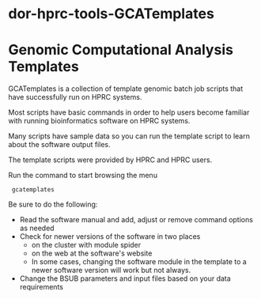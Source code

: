 # dor-hprc-tools-GCATemplates

# Genomic Computational Analysis Templates
GCATemplates is a collection of template genomic batch job scripts that have successfully run on HPRC systems.

Most scripts have basic commands in order to help users become familiar with running bioinformatics software on HPRC systems.

Many scripts have sample data so you can run the template script to learn about the software output files.

The template scripts were provided by HPRC and HPRC users.

Run the command to start browsing the menu

     gcatemplates

Be sure to do the following:

* Read the software manual and add, adjust or remove command options as needed
* Check for newer versions of the software in two places
    * on the cluster with module spider
    * on the web at the software's website
    * In some cases, changing the software module in the template to a newer software version will work but not always.
* Change the BSUB parameters and input files based on your data requirements
